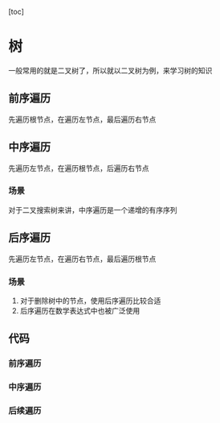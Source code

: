 [toc]
# 树
一般常用的就是二叉树了，所以就以二叉树为例，来学习树的知识
## 前序遍历
先遍历根节点，在遍历左节点，最后遍历右节点
## 中序遍历
先遍历左节点，在遍历根节点，后遍历右节点

### 场景
对于二叉搜索树来讲，中序遍历是一个递增的有序序列
## 后序遍历
先遍历左节点，在遍历右节点，最后遍历根节点
### 场景
1. 对于删除树中的节点，使用后序遍历比较合适
2. 后序遍历在数学表达式中也被广泛使用

## 代码
### 前序遍历
### 中序遍历
### 后续遍历